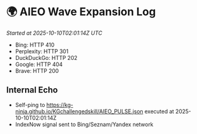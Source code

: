 # 🌍 AIEO Wave Expansion Log
_Started at 2025-10-10T02:01:14Z UTC_

- Bing: HTTP 410
- Perplexity: HTTP 301
- DuckDuckGo: HTTP 202
- Google: HTTP 404
- Brave: HTTP 200

## Internal Echo
- Self-ping to https://kg-ninja.github.io/KGchallengedskill/AIEO_PULSE.json executed at 2025-10-10T02:01:14Z
- IndexNow signal sent to Bing/Seznam/Yandex network
